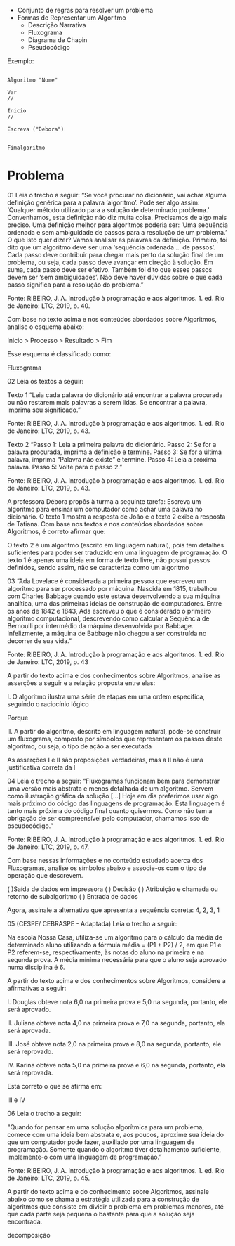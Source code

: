 - Conjunto de regras para resolver um problema
- Formas de Representar um Algoritmo
	- Descrição Narrativa
	- Fluxograma
	- Diagrama de Chapin
	- Pseudocódigo

Exemplo:

```

Algoritmo "Nome"

Var
//

Inicio
//

Escreva ("Debora")


Fimalgoritmo

```

# Problema

01
Leia o trecho a seguir:
“Se você procurar no dicionário, vai achar alguma definição genérica para a palavra ‘algoritmo’. Pode ser algo assim: ‘Qualquer método utilizado para a solução de determinado problema.’ Convenhamos, esta definição não diz muita coisa. Precisamos de algo mais preciso. Uma definição melhor para algoritmos poderia ser: ‘Uma sequência ordenada e sem ambiguidade de passos para a resolução de um problema.’ O que isto quer dizer? Vamos analisar as palavras da definição. Primeiro, foi dito que um algoritmo deve ser uma ‘sequência ordenada … de passos’. Cada passo deve contribuir para chegar mais perto da solução final de um problema, ou seja, cada passo deve avançar em direção à solução. Em suma, cada passo deve ser efetivo. Também foi dito que esses passos devem ser ‘sem ambiguidades’. Não deve haver dúvidas sobre o que cada passo significa para a resolução do problema.”

Fonte: RIBEIRO, J. A. Introdução à programação e aos algoritmos. 1. ed. Rio de Janeiro: LTC, 2019, p. 40.

Com base no texto acima e nos conteúdos abordados sobre Algoritmos, analise o esquema abaixo:

Inicio > Processo > Resultado > Fim 

​Esse esquema é classificado como:​

Fluxograma

02
Leia os textos a seguir:

Texto 1
“Leia cada palavra do dicionário até encontrar a palavra procurada ou não restarem mais palavras a serem lidas. Se encontrar a palavra, imprima seu significado.”

Fonte: RIBEIRO, J. A. Introdução à programação e aos algoritmos. 1. ed. Rio de Janeiro: LTC, 2019, p. 43.

Texto 2
“Passo 1: Leia a primeira palavra do dicionário.
Passo 2: Se for a palavra procurada, imprima a definição e termine.
Passo 3: Se for a última palavra, imprima “Palavra não existe” e termine.
Passo 4: Leia a próxima palavra.
Passo 5: Volte para o passo 2.”

Fonte: RIBEIRO, J. A. Introdução à programação e aos algoritmos. 1. ed. Rio de Janeiro: LTC, 2019, p. 43.

A professora Débora propôs à turma a seguinte tarefa: Escreva um algoritmo para ensinar um computador como achar uma palavra no dicionário. O texto 1 mostra a resposta de João e o texto 2 exibe a resposta de Tatiana. Com base nos textos e nos conteúdos abordados sobre Algoritmos, é correto afirmar que:

​O texto 2 é um algoritmo (escrito em linguagem natural), pois tem detalhes suficientes para poder ser traduzido em uma linguagem de programação. O texto 1 é apenas uma ideia em forma de texto livre, não possui passos definidos, sendo assim, não se caracteriza como um algoritmo

03
“Ada Lovelace é considerada a primeira pessoa que escreveu um algoritmo para ser processado por máquina. Nascida em 1815, trabalhou com Charles Babbage quando este estava desenvolvendo a sua máquina analítica, uma das primeiras ideias de construção de computadores. Entre os anos de 1842 e 1843, Ada escreveu o que é considerado o primeiro algoritmo computacional, descrevendo como calcular a Sequência de Bernoulli por intermédio da máquina desenvolvida por Babbage. Infelizmente, a máquina de Babbage não chegou a ser construída no decorrer de sua vida.”

Fonte: RIBEIRO, J. A. Introdução à programação e aos algoritmos. 1. ed. Rio de Janeiro: LTC, 2019, p. 43

A partir do texto acima e dos conhecimentos sobre Algoritmos, analise as asserções a seguir e a relação proposta entre elas:

I. O algoritmo ilustra uma série de etapas em uma ordem específica, seguindo o raciocínio lógico

Porque

II. A partir do algoritmo, descrito em linguagem natural, pode-se construir um fluxograma, composto por símbolos que representam os passos deste algoritmo, ou seja, o tipo de ação a ser executada

​As asserções I e II são proposições verdadeiras, mas a II não é uma justificativa correta da I

04
Leia o trecho a seguir:
“Fluxogramas funcionam bem para demonstrar uma versão mais abstrata e menos detalhada de um algoritmo. Servem como ilustração gráfica da solução […] Hoje em dia preferimos usar algo mais próximo do código das linguagens de programação. Esta linguagem é tanto mais próxima do código final quanto quisermos. Como não tem a obrigação de ser compreensível pelo computador, chamamos isso de pseudocódigo.”

Fonte: RIBEIRO, J. A. Introdução à programação e aos algoritmos. 1. ed. Rio de Janeiro: LTC, 2019, p. 47.

Com base nessas informações e no conteúdo estudado acerca dos Fluxogramas, analise os símbolos abaixo e associe-os com o tipo de operação que descrevem.

( )Saída de dados em impressora
( ) Decisão
( ) Atribuição e chamada ou retorno de subalgoritmo
( ) Entrada de dados

Agora, assinale a alternativa que apresenta a sequência correta:
​4, 2, 3, 1

05
(CESPE/ CEBRASPE - Adaptada) Leia o trecho a seguir:

Na escola Nossa Casa, utiliza-se um algoritmo para o cálculo da média de determinado aluno utilizando a fórmula média = (P1 + P2) / 2, em que P1 e P2 referem-se, respectivamente, às notas do aluno na primeira e na segunda prova. A média mínima necessária para que o aluno seja aprovado numa disciplina é 6.

A partir do texto acima e dos conhecimentos sobre Algoritmos, considere a afirmativas a seguir:

I. Douglas obteve nota 6,0 na primeira prova e 5,0 na segunda, portanto, ele será aprovado.

II. Juliana obteve nota 4,0 na primeira prova e 7,0 na segunda, portanto, ela será aprovada.

III. José obteve nota 2,0 na primeira prova e 8,0 na segunda, portanto, ele será reprovado.

IV. Karina obteve nota 5,0 na primeira prova e 6,0 na segunda, portanto, ela será reprovada.

Está correto o que se afirma em:

III e IV

06
Leia o trecho a seguir:

"Quando for pensar em uma solução algorítmica para um problema, comece com uma ideia bem abstrata e, aos poucos, aproxime sua ideia do que um computador pode fazer, auxiliado por uma linguagem de programação. Somente quando o algoritmo tiver detalhamento suficiente, implemente-o com uma linguagem de programação.”

Fonte: RIBEIRO, J. A. Introdução à programação e aos algoritmos. 1. ed. Rio de Janeiro: LTC, 2019, p. 45.

A partir do texto acima e do conhecimento sobre Algoritmos, assinale abaixo como se chama a estratégia utilizada para a construção de algoritmos que consiste em dividir o problema em problemas menores, até que cada parte seja pequena o bastante para que a solução seja encontrada.

decomposição